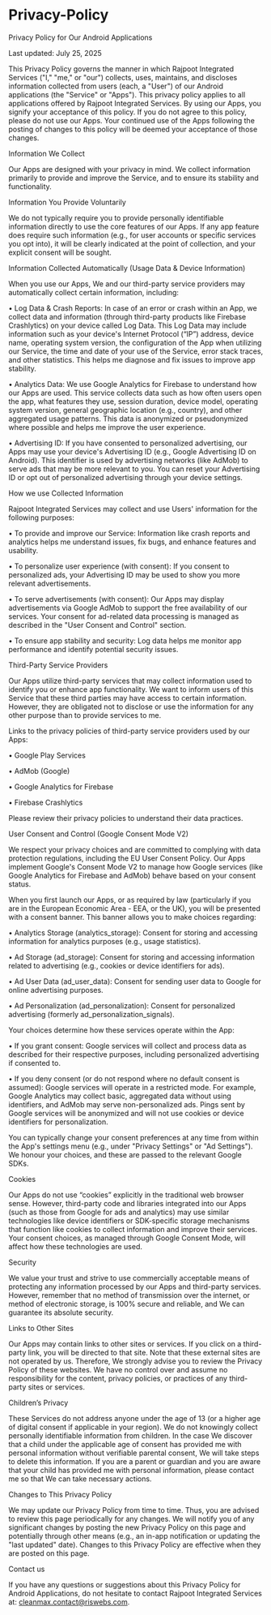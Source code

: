# Privacy-Policy

Privacy Policy for Our Android Applications

Last updated: July 25, 2025

This Privacy Policy governs the manner in which Rajpoot Integrated Services ("I," "me," or "our") collects, uses, maintains, and discloses information collected from users (each, a "User") of our Android applications (the "Service" or "Apps"). This privacy policy applies to all applications offered by Rajpoot Integrated Services.
By using our Apps, you signify your acceptance of this policy. If you do not agree to this policy, please do not use our Apps. Your continued use of the Apps following the posting of changes to this policy will be deemed your acceptance of those changes.

Information We Collect

Our Apps are designed with your privacy in mind. We collect information primarily to provide and improve the Service, and to ensure its stability and functionality.

Information You Provide Voluntarily

We do not typically require you to provide personally identifiable information directly to use the core features of our Apps. If any app feature does require such information (e.g., for user accounts or specific services you opt into), it will be clearly indicated at the point of collection, and your explicit consent will be sought.

Information Collected Automatically (Usage Data & Device Information)

When you use our Apps, We and our third-party service providers may automatically collect certain information, including:

•	Log Data & Crash Reports: In case of an error or crash within an App, we collect data and information (through third-party products like Firebase Crashlytics) on your device called Log Data. This Log Data may include information such as your device's Internet Protocol (“IP”) address, device name, operating system version, the configuration of the App when utilizing our Service, the time and date of your use of the Service, error stack traces, and other statistics. This helps me diagnose and fix issues to improve app stability.

•	Analytics Data: We use Google Analytics for Firebase to understand how our Apps are used. This service collects data such as how often users open the app, what features they use, session duration, device model, operating system version, general geographic location (e.g., country), and other aggregated usage patterns. This data is anonymized or pseudonymized where possible and helps me improve the user experience.

•	Advertising ID: If you have consented to personalized advertising, our Apps may use your device's Advertising ID (e.g., Google Advertising ID on Android). This identifier is used by advertising networks (like AdMob) to serve ads that may be more relevant to you. You can reset your Advertising ID or opt out of personalized advertising through your device settings.

How we use Collected Information

Rajpoot Integrated Services may collect and use Users' information for the following purposes:

•	To provide and improve our Service: Information like crash reports and analytics helps me understand issues, fix bugs, and enhance features and usability.

•	To personalize user experience (with consent): If you consent to personalized ads, your Advertising ID may be used to show you more relevant advertisements.

•	To serve advertisements (with consent): Our Apps may display advertisements via Google AdMob to support the free availability of our services. Your consent for ad-related data processing is managed as described in the "User Consent and Control" section.

•	To ensure app stability and security: Log data helps me monitor app performance and identify potential security issues.

Third-Party Service Providers

Our Apps utilize third-party services that may collect information used to identify you or enhance app functionality. We want to inform users of this Service that these third parties may have access to certain information. However, they are obligated not to disclose or use the information for any other purpose than to provide services to me.

Links to the privacy policies of third-party service providers used by our Apps:

•	Google Play Services

•	AdMob (Google)

•	Google Analytics for Firebase

•	Firebase Crashlytics

Please review their privacy policies to understand their data practices.

User Consent and Control (Google Consent Mode V2)

We respect your privacy choices and are committed to complying with data protection regulations, including the EU User Consent Policy. Our Apps implement Google's Consent Mode V2 to manage how Google services (like Google Analytics for Firebase and AdMob) behave based on your consent status.

When you first launch our Apps, or as required by law (particularly if you are in the European Economic Area - EEA, or the UK), you will be presented with a consent banner. This banner allows you to make choices regarding:

•	Analytics Storage (analytics_storage): Consent for storing and accessing information for analytics purposes (e.g., usage statistics).

•	Ad Storage (ad_storage): Consent for storing and accessing information related to advertising (e.g., cookies or device identifiers for ads).

•	Ad User Data (ad_user_data): Consent for sending user data to Google for online advertising purposes.

•	Ad Personalization (ad_personalization): Consent for personalized advertising (formerly ad_personalization_signals).

Your choices determine how these services operate within the App:

•	If you grant consent: Google services will collect and process data as described for their respective purposes, including personalized advertising if consented to.

•	If you deny consent (or do not respond where no default consent is assumed): Google services will operate in a restricted mode. For example, Google Analytics may collect basic, aggregated data without using identifiers, and AdMob may serve non-personalized ads. Pings sent by Google services will be anonymized and will not use cookies or device identifiers for personalization.

You can typically change your consent preferences at any time from within the App's settings menu (e.g., under "Privacy Settings" or "Ad Settings"). We honour your choices, and these are passed to the relevant Google SDKs.

Cookies

Our Apps do not use “cookies” explicitly in the traditional web browser sense. However, third-party code and libraries integrated into our Apps (such as those from Google for ads and analytics) may use similar technologies like device identifiers or SDK-specific storage mechanisms that function like cookies to collect information and improve their services. Your consent choices, as managed through Google Consent Mode, will affect how these technologies are used.

Security

We value your trust and strive to use commercially acceptable means of protecting any information processed by our Apps and third-party services. However, remember that no method of transmission over the internet, or method of electronic storage, is 100% secure and reliable, and We can guarantee its absolute security.

Links to Other Sites

Our Apps may contain links to other sites or services. If you click on a third-party link, you will be directed to that site. Note that these external sites are not operated by us. Therefore, We strongly advise you to review the Privacy Policy of these websites. We have no control over and assume no responsibility for the content, privacy policies, or practices of any third-party sites or services.

Children’s Privacy

These Services do not address anyone under the age of 13 (or a higher age of digital consent if applicable in your region). We do not knowingly collect personally identifiable information from children. In the case We discover that a child under the applicable age of consent has provided me with personal information without verifiable parental consent, We will take steps to delete this information. If you are a parent or guardian and you are aware that your child has provided me with personal information, please contact me so that We can take necessary actions.

Changes to This Privacy Policy

We may update our Privacy Policy from time to time. Thus, you are advised to review this page periodically for any changes. We will notify you of any significant changes by posting the new Privacy Policy on this page and potentially through other means (e.g., an in-app notification or updating the "last updated" date). Changes to this Privacy Policy are effective when they are posted on this page.

Contact us

If you have any questions or suggestions about this Privacy Policy for Android Applications, do not hesitate to contact Rajpoot Integrated Services at: cleanmax.contact@riswebs.com. 

